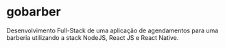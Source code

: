 # gobarber
Desenvolvimento Full-Stack de uma aplicação de agendamentos para uma barberia utilizando a stack NodeJS, React JS e React Native.
